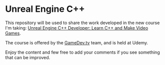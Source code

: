 # Unreal Engine C++

This repository will be used to share the work developed in the new course I'm taking: [Unreal Engine C++ Developer: Learn C++ and Make Video Games](https://www.udemy.com/course/unrealcourse/).

The course is offered by the [GameDev.tv](https://www.gamedev.tv/) team, and is held at Udemy.

Enjoy the content and few free to add your comments if you see something that can be improved.

